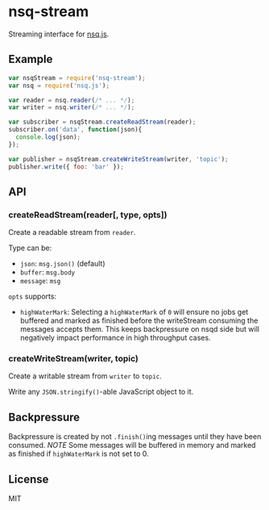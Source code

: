 
# nsq-stream

  Streaming interface for [nsq.js](https://github.com/segmentio/nsq.js).

## Example

```js
var nsqStream = require('nsq-stream');
var nsq = require('nsq.js');

var reader = nsq.reader(/* ... */);
var writer = nsq.writer(/* ... */);

var subscriber = nsqStream.createReadStream(reader);
subscriber.on('data', function(json){
  console.log(json);
});

var publisher = nsqStream.createWriteStream(writer, 'topic');
publisher.write({ foo: 'bar' });
```

## API

### createReadStream(reader[, type, opts])

  Create a readable stream from `reader`.

  Type can be:

  - `json`: `msg.json()` (default)
  - `buffer`: `msg.body`
  - `message`: `msg`

  `opts` supports:

  - `highWaterMark`: Selecting a `highWaterMark` of `0` will ensure no jobs
  get buffered and marked as finished before the writeStream consuming the
  messages accepts them. This keeps backpressure on nsqd side but will
  negatively impact performance in high throughput cases.

### createWriteStream(writer, topic)

  Create a writable stream from `writer` to `topic`.

  Write any `JSON.stringify()`-able JavaScript object to it.

## Backpressure

  Backpressure is created by not `.finish()`ing messages until they have
  been consumed. *NOTE* Some messages will be buffered in memory and marked as
  finished if `highWaterMark` is not set to 0.

## License

  MIT

